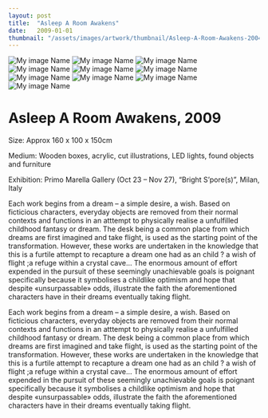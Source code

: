 ```yaml
---
layout: post
title:  "Asleep A Room Awakens"
date:   2009-01-01
thumbnail: "/assets/images/artwork/thumbnail/Asleep-A-Room-Awakens-2004.jpg"
---
```


![My image Name](/assets/images/artwork/Asleep-A-Room-Awakens-01.jpg)
![My image Name](/assets/images/artwork/Asleep-A-Room-Awakens-02.jpg)
![My image Name](/assets/images/artwork/Asleep-A-Room-Awakens-03.jpg)
![My image Name](/assets/images/artwork/Asleep-A-Room-Awakens-04.jpg)
![My image Name](/assets/images/artwork/Asleep-A-Room-Awakens-05.jpg)
![My image Name](/assets/images/artwork/Asleep-A-Room-Awakens-06.jpg)
![My image Name](/assets/images/artwork/Asleep-A-Room-Awakens-07.jpg)
![My image Name](/assets/images/artwork/Asleep-A-Room-Awakens-08.jpg)
![My image Name](/assets/images/artwork/Asleep-A-Room-Awakens-09.jpg)
![My image Name](/assets/images/artwork/Asleep-A-Room-Awakens-10.jpg)

# Asleep A Room Awakens, 2009</h1>

Size: 
Approx 160 x 100 x 150cm

Medium: 
Wooden boxes, acrylic, cut illustrations, LED lights, found objects and furniture

Exhibition: 
Primo Marella Gallery (Oct 23 – Nov 27), “Bright S’pore(s)”, Milan, Italy

Each work begins from a dream – a simple desire, a wish. Based on ficticious characters, everyday objects are removed from their normal contexts and functions in an atttempt to physically realise a unfulfilled childhood fantasy or dream. The desk being a common place from which dreams are first imagined and take flight, is used as the starting point of the transformation. However, these works are undertaken in the knowledge that this is a furtile attempt to recapture a dream one had as an child ? a wish of flight ;a refuge within a crystal cave… The enormous amount of effort expended in the pursuit of these seemingly unachievable goals is poignant specifically because it symbolises a childlike optimism and hope that despite «unsurpassable» odds, illustrate the faith the aforementioned characters have in their dreams eventually taking flight.

Each work begins from a dream – a simple desire, a wish. Based on ficticious characters, everyday objects are removed from their normal contexts and functions in an atttempt to physically realise a unfulfilled childhood fantasy or dream. The desk being a common place from which dreams are first imagined and take flight, is used as the starting point of the transformation. However, these works are undertaken in the knowledge that this is a furtile attempt to recapture a dream one had as an child ? a wish of flight ;a refuge within a crystal cave… The enormous amount of effort expended in the pursuit of these seemingly unachievable goals is poignant specifically because it symbolises a childlike optimism and hope that despite «unsurpassable» odds, illustrate the faith the aforementioned characters have in their dreams eventually taking flight.